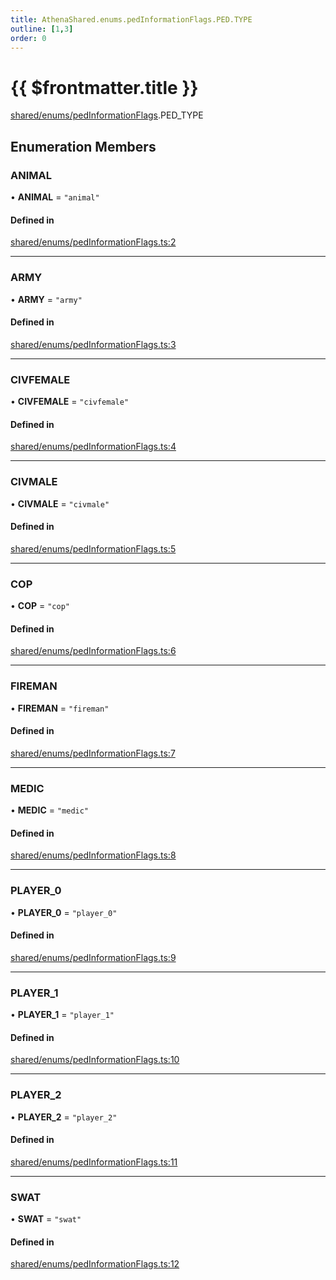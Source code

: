 ```yaml
---
title: AthenaShared.enums.pedInformationFlags.PED.TYPE
outline: [1,3]
order: 0
---
```


# {{ $frontmatter.title }}


[shared/enums/pedInformationFlags](../modules/shared_enums_pedInformationFlags.md).PED_TYPE

## Enumeration Members

### ANIMAL

• **ANIMAL** = ``"animal"``

#### Defined in

[shared/enums/pedInformationFlags.ts:2](https://github.com/Stuyk/altv-athena/blob/a762ea7/src/core/shared/enums/pedInformationFlags.ts#L2)

___

### ARMY

• **ARMY** = ``"army"``

#### Defined in

[shared/enums/pedInformationFlags.ts:3](https://github.com/Stuyk/altv-athena/blob/a762ea7/src/core/shared/enums/pedInformationFlags.ts#L3)

___

### CIVFEMALE

• **CIVFEMALE** = ``"civfemale"``

#### Defined in

[shared/enums/pedInformationFlags.ts:4](https://github.com/Stuyk/altv-athena/blob/a762ea7/src/core/shared/enums/pedInformationFlags.ts#L4)

___

### CIVMALE

• **CIVMALE** = ``"civmale"``

#### Defined in

[shared/enums/pedInformationFlags.ts:5](https://github.com/Stuyk/altv-athena/blob/a762ea7/src/core/shared/enums/pedInformationFlags.ts#L5)

___

### COP

• **COP** = ``"cop"``

#### Defined in

[shared/enums/pedInformationFlags.ts:6](https://github.com/Stuyk/altv-athena/blob/a762ea7/src/core/shared/enums/pedInformationFlags.ts#L6)

___

### FIREMAN

• **FIREMAN** = ``"fireman"``

#### Defined in

[shared/enums/pedInformationFlags.ts:7](https://github.com/Stuyk/altv-athena/blob/a762ea7/src/core/shared/enums/pedInformationFlags.ts#L7)

___

### MEDIC

• **MEDIC** = ``"medic"``

#### Defined in

[shared/enums/pedInformationFlags.ts:8](https://github.com/Stuyk/altv-athena/blob/a762ea7/src/core/shared/enums/pedInformationFlags.ts#L8)

___

### PLAYER\_0

• **PLAYER\_0** = ``"player_0"``

#### Defined in

[shared/enums/pedInformationFlags.ts:9](https://github.com/Stuyk/altv-athena/blob/a762ea7/src/core/shared/enums/pedInformationFlags.ts#L9)

___

### PLAYER\_1

• **PLAYER\_1** = ``"player_1"``

#### Defined in

[shared/enums/pedInformationFlags.ts:10](https://github.com/Stuyk/altv-athena/blob/a762ea7/src/core/shared/enums/pedInformationFlags.ts#L10)

___

### PLAYER\_2

• **PLAYER\_2** = ``"player_2"``

#### Defined in

[shared/enums/pedInformationFlags.ts:11](https://github.com/Stuyk/altv-athena/blob/a762ea7/src/core/shared/enums/pedInformationFlags.ts#L11)

___

### SWAT

• **SWAT** = ``"swat"``

#### Defined in

[shared/enums/pedInformationFlags.ts:12](https://github.com/Stuyk/altv-athena/blob/a762ea7/src/core/shared/enums/pedInformationFlags.ts#L12)
